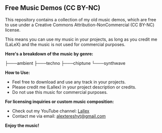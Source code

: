 ## Free Music Demos (CC BY-NC)

This repository contains a collection of my old music demos, which are free to use under a Creative Commons Attribution-NonCommercial (CC BY-NC) license. 

This means you can use my music in your projects, as long as you credit me (LaLeX) and the music is not used for commercial purposes. 

**Here's a breakdown of the music by genre:**

├───ambient
├───techno
├───chiptune
└───synthwave

**How to Use:**

* Feel free to download and use any track in your projects.
* Please credit me (Lallex) in your project description or credits.
* Do not use this music for commercial purposes. 

**For licensing inquiries or custom music composition:**

* Check out my YouTube channel: [Lallex](https://www.youtube.com/@lalex_x)
* Contact me via email: alextereshyt@gmail.com

**Enjoy the music!**